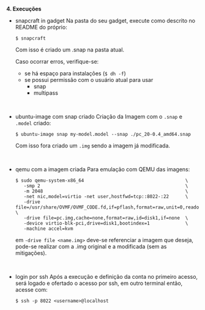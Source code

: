 **4. Execuções**
   * snapcraft in gadget
     Na pasta do seu gadget, execute como descrito no README do próprio:
     ```
     $ snapcraft 
     ``` 
     Com isso é criado um .snap na pasta atual.

     Caso ocorrar erros, verifique-se:
      - se há espaço para instalações (`$ dh -f`)
      - se possui permissão com o usuário atual para usar
        - snap
        - multipass
<br/>

   * ubuntu-image com snap criado
    Criação da Imagem com o `.snap` e `.model` criado:
      ``` 
      $ ubuntu-image snap my-model.model --snap ./pc_20-0.4_amd64.snap
      ``` 
      Com isso fora criado um `.img` sendo a imagem já modificada.
<br/>

   * qemu com a imagem criada
    Para emulação com QEMU das imagens:
      ``` 
      $ sudo qemu-system-x86_64                                     \
         -smp 2                                                     \
         -m 2048                                                    \
         -net nic,model=virtio -net user,hostfwd=tcp::8022-:22      \
         -drive file=/usr/share/OVMF/OVMF_CODE.fd,if=pflash,format=raw,unit=0,readonly=on \
         -drive file=pc.img,cache=none,format=raw,id=disk1,if=none  \
         -device virtio-blk-pci,drive=disk1,bootindex=1             \
         -machine accel=kvm 
      ``` 
      em `-drive file <name.img>` deve-se referenciar a imagem que deseja, pode-se realizar com a .img original e a modificada (sem as mitigações).
<br/>

   * login por ssh
    Após a execução e definição da conta no primeiro acesso, será logado e ofertado o acesso por ssh, em outro terminal então, acesse com:
   
      ```
      $ ssh -p 8022 <username>@localhost
      ```
  